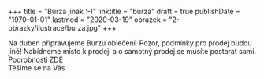 +++
title = "Burza jinak :-)"
linktitle = "burza"
draft = true
publishDate = "1970-01-01"
lastmod = "2020-03-19"
obrazek = "2-obrazky/ilustrace/burza.jpg"
+++

Na duben připravujeme Burzu oblečení. Pozor, podmínky pro prodej budou jiné! Nabídneme místo k prodeji a o samotný prodej se musíte postarat sami. Podrobnosti [ZDE](sluzby/akce/)  
Těšíme se na Vás
